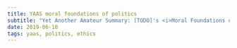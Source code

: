 ```yaml
---
title: YAAS moral foundations of politics
subtitle: "Yet Another Amateur Summary: [TODO]'s <i>Moral Foundations of Politics</i>"
date: 2019-06-10
tags: yaas, politics, ethics
---
```

